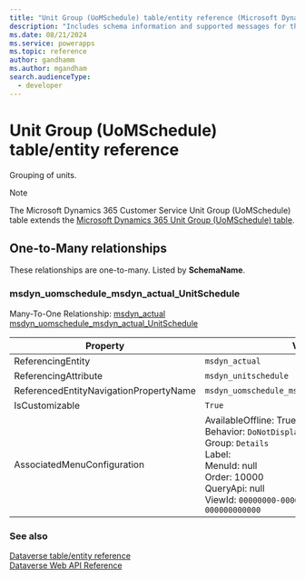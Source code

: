 ```yaml
---
title: "Unit Group (UoMSchedule) table/entity reference (Microsoft Dynamics 365 Customer Service)"
description: "Includes schema information and supported messages for the Unit Group (UoMSchedule) table/entity with Microsoft Dynamics 365 Customer Service."
ms.date: 08/21/2024
ms.service: powerapps
ms.topic: reference
author: gandhamm
ms.author: mgandham
search.audienceType: 
  - developer
---
```


# Unit Group (UoMSchedule) table/entity reference

Grouping of units.

> [!NOTE]
> The Microsoft Dynamics 365 Customer Service Unit Group (UoMSchedule) table extends the [Microsoft Dynamics 365 Unit Group (UoMSchedule) table](/dynamics365/developer/entities/uomschedule).




## One-to-Many relationships

These relationships are one-to-many. Listed by **SchemaName**.

### <a name="BKMK_msdyn_uomschedule_msdyn_actual_UnitSchedule"></a> msdyn_uomschedule_msdyn_actual_UnitSchedule

Many-To-One Relationship: [msdyn_actual msdyn_uomschedule_msdyn_actual_UnitSchedule](msdyn_actual.md#BKMK_msdyn_uomschedule_msdyn_actual_UnitSchedule)

|Property|Value|
|---|---|
|ReferencingEntity|`msdyn_actual`|
|ReferencingAttribute|`msdyn_unitschedule`|
|ReferencedEntityNavigationPropertyName|`msdyn_uomschedule_msdyn_actual_UnitSchedule`|
|IsCustomizable|`True`|
|AssociatedMenuConfiguration|AvailableOffline: True<br />Behavior: `DoNotDisplay`<br />Group: `Details`<br />Label: <br />MenuId: null<br />Order: 10000<br />QueryApi: null<br />ViewId: `00000000-0000-0000-0000-000000000000`|



### See also

[Dataverse table/entity reference](../about-entity-reference.md)  
[Dataverse Web API Reference](/power-apps/developer/data-platform/webapi/reference/about)   


